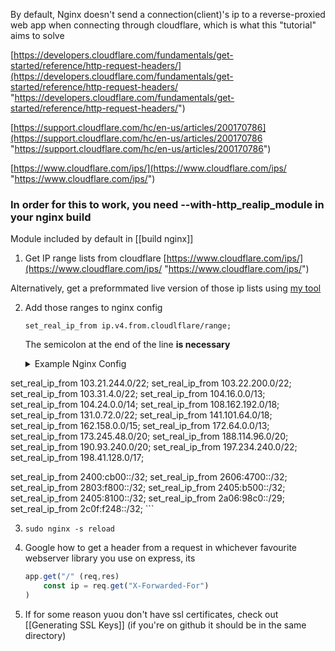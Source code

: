 By default, Nginx doesn't send a connection(client)'s ip to a reverse-proxied web app when connecting through cloudflare, which is what this "tutorial" aims to solve

 [https://developers.cloudflare.com/fundamentals/get-started/reference/http-request-headers/](https://developers.cloudflare.com/fundamentals/get-started/reference/http-request-headers/ "https://developers.cloudflare.com/fundamentals/get-started/reference/http-request-headers/") 
 
 [https://support.cloudflare.com/hc/en-us/articles/200170786](https://support.cloudflare.com/hc/en-us/articles/200170786 "https://support.cloudflare.com/hc/en-us/articles/200170786")
 
 [https://www.cloudflare.com/ips/](https://www.cloudflare.com/ips/ "https://www.cloudflare.com/ips/")

### In order for this to work, you need --with-http_realip_module in your nginx build
Module included by default in [[build nginx]] 

1. Get IP range lists from cloudflare
 [https://www.cloudflare.com/ips/](https://www.cloudflare.com/ips/ "https://www.cloudflare.com/ips/")

Alternatively, get a preformmated live version of those ip lists using [my tool](https://github.com/alexng353/cf-ips)

2. Add those ranges to nginx config

	`set_real_ip_from ip.v4.from.cloudlflare/range;`
  
   The semicolon at the end of the line **is necessary**
	
   <details>
	   <summary>Example Nginx Config </summary>
	   
	    **note that the ip ranges DO change from time to time**
	    
	    These IP ranges were last set 2022-08-16 (y/m/d)
	    
		*don't forget to change YOUR.DOMAIN and PORT*
	    
   ```nginx
   
	server {
		listen 80;
		server_name YOUR.DOMAIN;
		return 301 https://$server_name$request_uri;
	}
	
	server {
		listen 443 ssl http2;
	
		server_name YOUR.DOMAIN;
	
		include /etc/nginx/somefolder/cloudflare.conf;
	
		real_ip_header X-Forwarded-For;
		real_ip_recursive on;
	
		ssl_certificate /root/.acme.sh/YOUR.DOMAIN/fullchain.cer;
		ssl_certificate_key /root/.acme.sh/YOUR.DOMAIN/YOUR.DOMAIN.key;
	
		location / {
			proxy_set_header  Host $host;
			proxy_set_header  X-Forwarded-For $remote_addr;
			proxy_set_header  X-Forwarded-Host $remote_addr;
			proxy_pass http://localhost:PORT;
		}
	}
	```

	#### /etc/nginx/somefolder/cloudflare.conf

	```nginx
set_real_ip_from 103.21.244.0/22;
set_real_ip_from 103.22.200.0/22;
set_real_ip_from 103.31.4.0/22;
set_real_ip_from 104.16.0.0/13;
set_real_ip_from 104.24.0.0/14;
set_real_ip_from 108.162.192.0/18;
set_real_ip_from 131.0.72.0/22;
set_real_ip_from 141.101.64.0/18;
set_real_ip_from 162.158.0.0/15;
set_real_ip_from 172.64.0.0/13;
set_real_ip_from 173.245.48.0/20;
set_real_ip_from 188.114.96.0/20;
set_real_ip_from 190.93.240.0/20;
set_real_ip_from 197.234.240.0/22;
set_real_ip_from 198.41.128.0/17;

set_real_ip_from 2400:cb00::/32;
set_real_ip_from 2606:4700::/32;
set_real_ip_from 2803:f800::/32;
set_real_ip_from 2405:b500::/32;
set_real_ip_from 2405:8100::/32;
set_real_ip_from 2a06:98c0::/29;
set_real_ip_from 2c0f:f248::/32;
	```
	
</details>

3. `sudo nginx -s reload`

5. Google how to get a header from a request in whichever favourite webserver library you use
   on express, its 
	   
	```js
	app.get("/" (req,res)
		const ip = req.get("X-Forwarded-For")
	)
	```


5. If for some reason yuou don't have  ssl certificates, check out [[Generating SSL Keys]] (if you're on github it should be in the same directory)